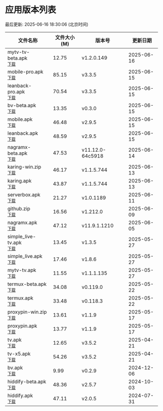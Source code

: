 # 应用版本列表

最后更新: 2025-06-16 18:30:06 (北京时间)

| 文件名称 | 文件大小(M) | 版本号 | 更新日期 |
|----------|------------|--------|----------|
| <div>mytv-tv-beta.apk</div><div><small>[下载](https://raw.githubusercontent.com/tmxia/iptv/main/apk/mytv-tv-beta.apk)</small></div> | 12.75 | v1.2.0.149 | 2025-06-16 |
| <div>mobile-pro.apk</div><div><small>[下载](https://raw.githubusercontent.com/tmxia/iptv/main/apk/mobile-pro.apk)</small></div> | 85.15 | v3.3.5 | 2025-06-15 |
| <div>leanback-pro.apk</div><div><small>[下载](https://raw.githubusercontent.com/tmxia/iptv/main/apk/leanback-pro.apk)</small></div> | 70.54 | v3.3.5 | 2025-06-15 |
| <div>bv-beta.apk</div><div><small>[下载](https://raw.githubusercontent.com/tmxia/iptv/main/apk/bv-beta.apk)</small></div> | 13.35 | v0.3.0 | 2025-06-15 |
| <div>mobile.apk</div><div><small>[下载](https://raw.githubusercontent.com/tmxia/iptv/main/apk/mobile.apk)</small></div> | 46.48 | v2.9.5 | 2025-06-15 |
| <div>leanback.apk</div><div><small>[下载](https://raw.githubusercontent.com/tmxia/iptv/main/apk/leanback.apk)</small></div> | 48.59 | v2.9.5 | 2025-06-15 |
| <div>nagramx-beta.apk</div><div><small>[下载](https://raw.githubusercontent.com/tmxia/iptv/main/apk/nagramx-beta.apk)</small></div> | 47.53 | v11.12.0-64c5918 | 2025-06-14 |
| <div>karing-win.zip</div><div><small>[下载](https://raw.githubusercontent.com/tmxia/iptv/main/apk/karing-win.zip)</small></div> | 46.17 | v1.1.5.744 | 2025-06-13 |
| <div>karing.apk</div><div><small>[下载](https://raw.githubusercontent.com/tmxia/iptv/main/apk/karing.apk)</small></div> | 43.87 | v1.1.5.744 | 2025-06-13 |
| <div>serverbox.apk</div><div><small>[下载](https://raw.githubusercontent.com/tmxia/iptv/main/apk/serverbox.apk)</small></div> | 21.27 | v1.0.1189 | 2025-06-11 |
| <div>github.zip</div><div><small>[下载](https://raw.githubusercontent.com/tmxia/iptv/main/apk/github.zip)</small></div> | 16.56 | v1.212.0 | 2025-06-09 |
| <div>nagramx.apk</div><div><small>[下载](https://raw.githubusercontent.com/tmxia/iptv/main/apk/nagramx.apk)</small></div> | 47.12 | v11.9.1.1210 | 2025-06-05 |
| <div>simple_live-tv.apk</div><div><small>[下载](https://raw.githubusercontent.com/tmxia/iptv/main/apk/simple_live-tv.apk)</small></div> | 13.45 | v1.3.5 | 2025-05-27 |
| <div>simple_live.apk</div><div><small>[下载](https://raw.githubusercontent.com/tmxia/iptv/main/apk/simple_live.apk)</small></div> | 17.46 | v1.8.6 | 2025-05-27 |
| <div>mytv-tv.apk</div><div><small>[下载](https://raw.githubusercontent.com/tmxia/iptv/main/apk/mytv-tv.apk)</small></div> | 11.55 | v1.1.1.135 | 2025-05-27 |
| <div>termux-beta.apk</div><div><small>[下载](https://raw.githubusercontent.com/tmxia/iptv/main/apk/termux-beta.apk)</small></div> | 34.08 | v0.119.0 | 2025-05-22 |
| <div>termux.apk</div><div><small>[下载](https://raw.githubusercontent.com/tmxia/iptv/main/apk/termux.apk)</small></div> | 33.48 | v0.118.3 | 2025-05-22 |
| <div>proxypin-win.zip</div><div><small>[下载](https://raw.githubusercontent.com/tmxia/iptv/main/apk/proxypin-win.zip)</small></div> | 13.61 | v1.1.9 | 2025-05-17 |
| <div>proxypin.apk</div><div><small>[下载](https://raw.githubusercontent.com/tmxia/iptv/main/apk/proxypin.apk)</small></div> | 13.77 | v1.1.9 | 2025-05-17 |
| <div>tv.apk</div><div><small>[下载](https://raw.githubusercontent.com/tmxia/iptv/main/apk/tv.apk)</small></div> | 12.65 | v3.5.2 | 2025-04-21 |
| <div>tv-x5.apk</div><div><small>[下载](https://raw.githubusercontent.com/tmxia/iptv/main/apk/tv-x5.apk)</small></div> | 54.26 | v3.5.2 | 2025-04-21 |
| <div>bv.apk</div><div><small>[下载](https://raw.githubusercontent.com/tmxia/iptv/main/apk/bv.apk)</small></div> | 9.99 | v0.2.9 | 2024-12-06 |
| <div>hiddify-beta.apk</div><div><small>[下载](https://raw.githubusercontent.com/tmxia/iptv/main/apk/hiddify-beta.apk)</small></div> | 48.36 | v2.5.7 | 2024-10-03 |
| <div>hiddify.apk</div><div><small>[下载](https://raw.githubusercontent.com/tmxia/iptv/main/apk/hiddify.apk)</small></div> | 47.11 | v2.0.5 | 2024-07-31 |
